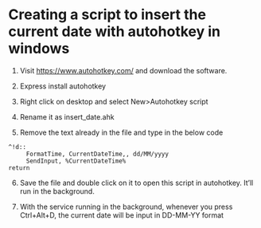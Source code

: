 # Creating a script to insert the current date with autohotkey in windows

1. Visit https://www.autohotkey.com/ and download the software.

2. Express install autohotkey

3. Right click on desktop and select New>Autohotkey script

4. Rename it as insert_date.ahk

5. Remove the text already in the file and type in the below code


```
^!d::
     FormatTime, CurrentDateTime,, dd/MM/yyyy
     SendInput, %CurrentDateTime%
return
```

6. Save the file and double click on it to open this script in autohotkey. It’ll run in the background.

7. With the service running in the background, whenever you press Ctrl+Alt+D, the current date will be input in DD-MM-YY format
